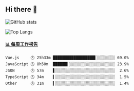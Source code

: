 ## Hi there 👋

![GitHub stats](https://github-readme-stats.orilight.top/api?username=orilights)

![Top Langs](https://github-readme-stats.orilight.top/api/top-langs/?username=orilights&layout=compact)

<!-- waka-box start -->
#### <a href="https://gist.github.com/92c8d5b388768c10efcba86e82b7c4fb" target="_blank">📊 每周工作报告</a>
```text
Vue.js     🕓 25h33m ██████████████████▌░░░░░░░░ 69.0%
JavaScript 🕓 8h50m  ██████▍░░░░░░░░░░░░░░░░░░░░ 23.9%
JSON       🕓 57m    ▋░░░░░░░░░░░░░░░░░░░░░░░░░░  2.6%
TypeScript 🕓 34m    ▍░░░░░░░░░░░░░░░░░░░░░░░░░░  1.5%
Other      🕓 31m    ▍░░░░░░░░░░░░░░░░░░░░░░░░░░  1.4%
```
<!-- Powered by https://github.com/journey-ad/waka-box-go . -->
<!-- waka-box end -->
